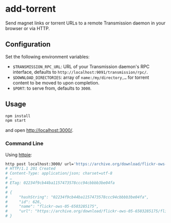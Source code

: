 add-torrent
===========

Send magnet links or torrent URLs to a remote Transmission daemon in your browser or via HTTP.


Configuration
-------------

Set the following environment variables:

- `$TRANSMISSION_RPC_URL`: URL of your Transmission daemon's RPC interface,
  defaults to `http://localhost:9091/transmission/rpc/`.
- `$DOWNLOAD_DIRECTORIES`: array of `name:/my/directory,…` for torrent content
  to be moved to upon completion.
- `$PORT`: to serve from, defaults to `3000`.


Usage
-----

```bash
npm install
npm start
```

and open <http://localhost:3000/>.


### Command Line

Using [httpie](https://httpie.org/):

```bash
http post localhost:3000/ url='https://archive.org/download/flickr-ows-05-6503285175/flickr-ows-05-6503285175_archive.torrent'
# HTTP/1.1 201 Created
# Content-Type: application/json; charset=utf-8
# …
# ETag: 02234f9cb44ba1157473578ccc94cbbbb3be04fa
#
# {
#     "hashString": "02234f9cb44ba1157473578ccc94cbbbb3be04fa",
#     "id": 626,
#     "name": "flickr-ows-05-6503285175",
#     "url": "https://archive.org/download/flickr-ows-05-6503285175/flickr-ows-05-6503285175_archive.torrent"
# }
```
